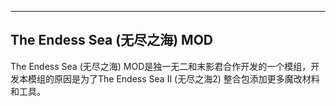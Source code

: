 ----------------------------
The Endess Sea (无尽之海) MOD
----------------------------
The Endess Sea (无尽之海) MOD是独一无二和末影君合作开发的一个模组，开发本模组的原因是为了The Endess Sea II (无尽之海2) 整合包添加更多魔改材料和工具。